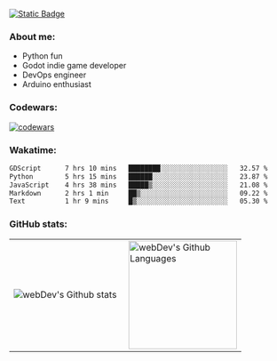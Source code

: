 [![Static Badge](https://img.shields.io/badge/Telegram-blue?style=flat&logo=telegram&link=https://t.me/sfkulagin)](https://t.me/sfkulagin)
### About me:

- Python fun
- Godot indie game developer
- DevOps engineer
- Arduino enthusiast

### Codewars:

[![codewars](https://www.codewars.com/users/talkafk/badges/large)](https://www.codewars.com/users/talkafk)

### Wakatime:

<!--START_SECTION:waka-->

```txt
GDScript      7 hrs 10 mins   ████████░░░░░░░░░░░░░░░░░   32.57 %
Python        5 hrs 15 mins   ██████░░░░░░░░░░░░░░░░░░░   23.87 %
JavaScript    4 hrs 38 mins   █████▒░░░░░░░░░░░░░░░░░░░   21.08 %
Markdown      2 hrs 1 min     ██▒░░░░░░░░░░░░░░░░░░░░░░   09.22 %
Text          1 hr 9 mins     █▒░░░░░░░░░░░░░░░░░░░░░░░   05.30 %
```

<!--END_SECTION:waka-->

### GitHub stats:

<table>
  <tr>
    <td>
      <img align="left" src="http://github-readme-streak-stats.herokuapp.com?user=talkafk&theme=dark&background=000000" alt="webDev's Github stats" />
    </td>
    <td>
      <img height="195px" align="right" alt="webDev's Github Languages" src="https://github-readme-stats-sigma-five.vercel.app/api/top-langs/?username=talkafk&layout=compact&theme=vision-friendly-dark" />
    </td>
  </tr>
</table>
